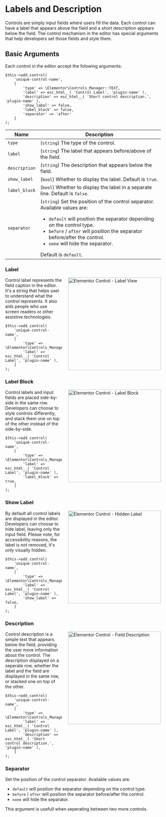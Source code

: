 # Labels and Description

Controls are simply input fields where users fill the data. Each control can have a label that appears above the field and a short description appears below the field. The control mechanism in the editor has special arguments that help developers set those fields and style them.

## Basic Arguments

Each control in the editor accept the folowing arguments:

```php{5-6}
$this->add_control(
	'unique-control-name',
	[
		'type' => \Elementor\Controls_Manager::TEXT,
		'label' => esc_html__( 'Control Label', 'plugin-name' ),
		'description' => esc_html__( 'Short control description.', 'plugin-name' ),
		'show_label' => false,
		'label_block' => false,
		'separator' => 'after'
	]
);
```

| Name          | Description |
|---------------| ----------- |
| `type`        | (`string`) The type of the control. |
| `label`       | (`string`) The label that appears before/above of the field. |
| `description` | (`string`) The description that appears below the field. |
| `show_label`  | (`bool`)   Whether to display the label. Default is `true`. |
| `label_block` | (`bool`)   Whether to display the label in a separate line. Default is `false`. |
| `separator`   | (`string`) Set the position of the control separator. Available values are: <ul><li> `default` will position the separator depending on the control type.</li><li> `before` / `after` will position the separator before/after the control.</li><li> `none` will hide the separator.</li></ul> Default is `default`. |

### Label

<img :src="$withBase('/assets/img/controls/control-field-label.png')" alt="Elementor Control - Label View" style="float: right; width: 300px; margin-left: 20px; margin-bottom: 20px;">

Control label represents the field caption in the editor. It's a string that helps user to understand what the control represents. It also aids people who use screen readers or other assistive technologies.

```php{5}
$this->add_control(
	'unique-control-name',
	[
		'type' => \Elementor\Controls_Manager::TEXT,
		'label' => esc_html__( 'Control Label', 'plugin-name' ),
	]
);
```

### Label Block

<img :src="$withBase('/assets/img/controls/control-field-label-block.png')" alt="Elementor Control - Label Block" style="float: right; width: 300px; margin-left: 20px; margin-bottom: 20px;">

Control labels and input fields are placed side-by-side in the same row. Developers can choose to style controls differently, and stack them one on top of the other instead of the side-by-side.

```php{6}
$this->add_control(
	'unique-control-name',
	[
		'type' => \Elementor\Controls_Manager::TEXT,
		'label' => esc_html__( 'Control Label', 'plugin-name' ),
		'label_block' => true,
	]
);
```

### Show Label

<img :src="$withBase('/assets/img/controls/control-field-label-hidden.png')" alt="Elementor Control - Hidden Label" style="float: right; width: 300px; margin-left: 20px; margin-bottom: 20px;">

By default all control labels are displayed in the editor. Developers can choose to hide label, leaving only the input field. Please note, for accessibility reasons, the label is not removed, it's only visually hidden.

```php{6}
$this->add_control(
	'unique-control-name',
	[
		'type' => \Elementor\Controls_Manager::TEXT,
		'label' => esc_html__( 'Control Label', 'plugin-name' ),
		'show_label' => false,
	]
);
```

### Description

<img :src="$withBase('/assets/img/controls/control-field-description.png')" alt="Elementor Control - Field Description" style="float: right; width: 300px; margin-left: 20px; margin-bottom: 20px;">

Control description is a simple text that appears below the field, providing the user more information about the control. The description displayed on a seperate row, whether the label and the field are displayed in the same row, or stacked one on top of the other.

```php{6}
$this->add_control(
	'unique-control-name',
	[
		'type' => \Elementor\Controls_Manager::TEXT,
		'label' => esc_html__( 'Control Label', 'plugin-name' ),
		'description' => esc_html__( 'Short control description.', 'plugin-name' ),
	]
);
```

### Separator

Set the position of the control separator. Available values are:

* `default` will position the separator depending on the control type.
* `before` / `after` will position the separator before/after the control.
* `none` will hide the separator.

This argument is usefull when seperating between two more controls.
